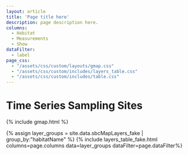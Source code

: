 ```yaml
---
layout: article
title: 'Page title here'
description: page description here.
columns:
  - Habitat
  - Measurements
  - Show
dataFilter:
  - label
page_css:
  - "/assets/css/custom/layouts/gmap.css"
  - "/assets/css/custom/includes/layers_table.css"
  - "/assets/css/custom/includes/table.css"
---
```


<h1>Time Series Sampling Sites</h1>


{% include gmap.html %}


{% assign layer_groups = site.data.sbcMapLayers_fake | group_by:"habitatName" %}
{% include layers_table_fake.html columns=page.columns data=layer_groups dataFilter=page.dataFilter%}

<br/>
<!-- Current API is just for development, need a new key -->
<script src="/assets/js/gmap_fake.js"/></script>

<script
src="https://maps.googleapis.com/maps/api/js?key={{site.google_maps_api_key}}&callback=initMap">
// </script>

<!-- 
<script async defer
src="https://maps.googleapis.com/maps/api/js?key={{site.google_maps_api_key}}&callback=initMap">
// </script> -->